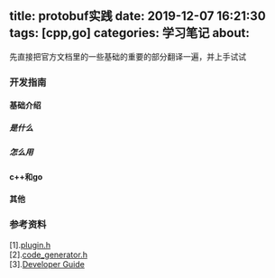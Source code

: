 title: protobuf实践
date: 2019-12-07 16:21:30
tags: [cpp,go]
categories: 学习笔记
about:
---
先直接把官方文档里的一些基础的重要的部分翻译一遍，并上手试试
### 开发指南
#### 基础介绍
##### 是什么
##### 怎么用
#### c++和go
#### 其他
### 参考资料
[1].[plugin.h](https://developers.google.com/protocol-buffers/docs/reference/cpp/google.protobuf.compiler.plugin)   
[2].[code_generator.h](https://developers.google.com/protocol-buffers/docs/reference/cpp/google.protobuf.compiler.code_generator#CodeGenerator)   
[3].[Developer Guide](https://developers.google.com/protocol-buffers/docs/overview)